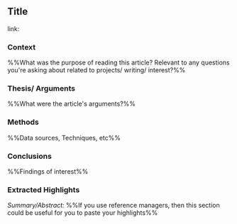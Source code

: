 ## Title
link:

### Context
%%What was the purpose of reading this article? Relevant to any questions you're asking about related to projects/ writing/ interest?%%

### Thesis/ Arguments
%%What were the article's arguments?%%

### Methods
%%Data sources, Techniques, etc%%

### Conclusions
%%Findings of interest%%

### Extracted Highlights
*Summary/Abstract:* 
%%If you use reference managers, then this section could be useful for you to paste your highlights%%
